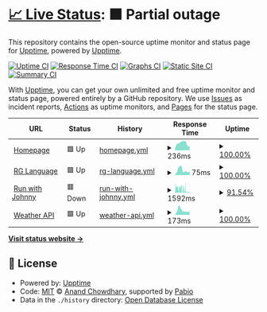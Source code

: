 # [📈 Live Status](https://upptime.github.io/upptime): <!--live status--> **🟧 Partial outage**

This repository contains the open-source uptime monitor and status page for [Upptime](https://upptime.js.org), powered by [Upptime](https://github.com/upptime/upptime).

[![Uptime CI](https://github.com/rsg71/uptime-monitor/workflows/Uptime%20CI/badge.svg)](https://github.com/rsg71/uptime-monitor/actions?query=workflow%3A%22Uptime+CI%22)
[![Response Time CI](https://github.com/rsg71/uptime-monitor/workflows/Response%20Time%20CI/badge.svg)](https://github.com/rsg71/uptime-monitor/actions?query=workflow%3A%22Response+Time+CI%22)
[![Graphs CI](https://github.com/rsg71/uptime-monitor/workflows/Graphs%20CI/badge.svg)](https://github.com/rsg71/uptime-monitor/actions?query=workflow%3A%22Graphs+CI%22)
[![Static Site CI](https://github.com/rsg71/uptime-monitor/workflows/Static%20Site%20CI/badge.svg)](https://github.com/rsg71/uptime-monitor/actions?query=workflow%3A%22Static+Site+CI%22)
[![Summary CI](https://github.com/rsg71/uptime-monitor/workflows/Summary%20CI/badge.svg)](https://github.com/rsg71/uptime-monitor/actions?query=workflow%3A%22Summary+CI%22)

With [Upptime](https://upptime.js.org), you can get your own unlimited and free uptime monitor and status page, powered entirely by a GitHub repository. We use [Issues](https://github.com/upptime/upptime/issues) as incident reports, [Actions](https://github.com/rsg71/uptime-monitor/actions) as uptime monitors, and [Pages](https://upptime.github.io/upptime) for the status page.

<!--start: status pages-->
<!-- This summary is generated by Upptime (https://github.com/upptime/upptime) -->
<!-- Do not edit this manually, your changes will be overwritten -->
<!-- prettier-ignore -->
| URL | Status | History | Response Time | Uptime |
| --- | ------ | ------- | ------------- | ------ |
| <img alt="" src="https://icons.duckduckgo.com/ip3/www.robertgreenawalt.com.ico" height="13"> [Homepage](https://www.robertgreenawalt.com) | 🟩 Up | [homepage.yml](https://github.com/rsg71/uptime-monitor/commits/HEAD/history/homepage.yml) | <details><summary><img alt="Response time graph" src="./graphs/homepage/response-time-week.png" height="20"> 236ms</summary><br><a href="https://rsg71.github.io/uptime-monitor/history/homepage"><img alt="Response time 247" src="https://img.shields.io/endpoint?url=https%3A%2F%2Fraw.githubusercontent.com%2Frsg71%2Fuptime-monitor%2FHEAD%2Fapi%2Fhomepage%2Fresponse-time.json"></a><br><a href="https://rsg71.github.io/uptime-monitor/history/homepage"><img alt="24-hour response time 126" src="https://img.shields.io/endpoint?url=https%3A%2F%2Fraw.githubusercontent.com%2Frsg71%2Fuptime-monitor%2FHEAD%2Fapi%2Fhomepage%2Fresponse-time-day.json"></a><br><a href="https://rsg71.github.io/uptime-monitor/history/homepage"><img alt="7-day response time 236" src="https://img.shields.io/endpoint?url=https%3A%2F%2Fraw.githubusercontent.com%2Frsg71%2Fuptime-monitor%2FHEAD%2Fapi%2Fhomepage%2Fresponse-time-week.json"></a><br><a href="https://rsg71.github.io/uptime-monitor/history/homepage"><img alt="30-day response time 264" src="https://img.shields.io/endpoint?url=https%3A%2F%2Fraw.githubusercontent.com%2Frsg71%2Fuptime-monitor%2FHEAD%2Fapi%2Fhomepage%2Fresponse-time-month.json"></a><br><a href="https://rsg71.github.io/uptime-monitor/history/homepage"><img alt="1-year response time 247" src="https://img.shields.io/endpoint?url=https%3A%2F%2Fraw.githubusercontent.com%2Frsg71%2Fuptime-monitor%2FHEAD%2Fapi%2Fhomepage%2Fresponse-time-year.json"></a></details> | <details><summary><a href="https://rsg71.github.io/uptime-monitor/history/homepage">100.00%</a></summary><a href="https://rsg71.github.io/uptime-monitor/history/homepage"><img alt="All-time uptime 100.00%" src="https://img.shields.io/endpoint?url=https%3A%2F%2Fraw.githubusercontent.com%2Frsg71%2Fuptime-monitor%2FHEAD%2Fapi%2Fhomepage%2Fuptime.json"></a><br><a href="https://rsg71.github.io/uptime-monitor/history/homepage"><img alt="24-hour uptime 100.00%" src="https://img.shields.io/endpoint?url=https%3A%2F%2Fraw.githubusercontent.com%2Frsg71%2Fuptime-monitor%2FHEAD%2Fapi%2Fhomepage%2Fuptime-day.json"></a><br><a href="https://rsg71.github.io/uptime-monitor/history/homepage"><img alt="7-day uptime 100.00%" src="https://img.shields.io/endpoint?url=https%3A%2F%2Fraw.githubusercontent.com%2Frsg71%2Fuptime-monitor%2FHEAD%2Fapi%2Fhomepage%2Fuptime-week.json"></a><br><a href="https://rsg71.github.io/uptime-monitor/history/homepage"><img alt="30-day uptime 100.00%" src="https://img.shields.io/endpoint?url=https%3A%2F%2Fraw.githubusercontent.com%2Frsg71%2Fuptime-monitor%2FHEAD%2Fapi%2Fhomepage%2Fuptime-month.json"></a><br><a href="https://rsg71.github.io/uptime-monitor/history/homepage"><img alt="1-year uptime 100.00%" src="https://img.shields.io/endpoint?url=https%3A%2F%2Fraw.githubusercontent.com%2Frsg71%2Fuptime-monitor%2FHEAD%2Fapi%2Fhomepage%2Fuptime-year.json"></a></details>
| <img alt="" src="https://icons.duckduckgo.com/ip3/rg-language.herokuapp.com.ico" height="13"> [RG Language](https://rg-language.herokuapp.com) | 🟩 Up | [rg-language.yml](https://github.com/rsg71/uptime-monitor/commits/HEAD/history/rg-language.yml) | <details><summary><img alt="Response time graph" src="./graphs/rg-language/response-time-week.png" height="20"> 75ms</summary><br><a href="https://rsg71.github.io/uptime-monitor/history/rg-language"><img alt="Response time 147" src="https://img.shields.io/endpoint?url=https%3A%2F%2Fraw.githubusercontent.com%2Frsg71%2Fuptime-monitor%2FHEAD%2Fapi%2Frg-language%2Fresponse-time.json"></a><br><a href="https://rsg71.github.io/uptime-monitor/history/rg-language"><img alt="24-hour response time 58" src="https://img.shields.io/endpoint?url=https%3A%2F%2Fraw.githubusercontent.com%2Frsg71%2Fuptime-monitor%2FHEAD%2Fapi%2Frg-language%2Fresponse-time-day.json"></a><br><a href="https://rsg71.github.io/uptime-monitor/history/rg-language"><img alt="7-day response time 75" src="https://img.shields.io/endpoint?url=https%3A%2F%2Fraw.githubusercontent.com%2Frsg71%2Fuptime-monitor%2FHEAD%2Fapi%2Frg-language%2Fresponse-time-week.json"></a><br><a href="https://rsg71.github.io/uptime-monitor/history/rg-language"><img alt="30-day response time 153" src="https://img.shields.io/endpoint?url=https%3A%2F%2Fraw.githubusercontent.com%2Frsg71%2Fuptime-monitor%2FHEAD%2Fapi%2Frg-language%2Fresponse-time-month.json"></a><br><a href="https://rsg71.github.io/uptime-monitor/history/rg-language"><img alt="1-year response time 147" src="https://img.shields.io/endpoint?url=https%3A%2F%2Fraw.githubusercontent.com%2Frsg71%2Fuptime-monitor%2FHEAD%2Fapi%2Frg-language%2Fresponse-time-year.json"></a></details> | <details><summary><a href="https://rsg71.github.io/uptime-monitor/history/rg-language">100.00%</a></summary><a href="https://rsg71.github.io/uptime-monitor/history/rg-language"><img alt="All-time uptime 100.00%" src="https://img.shields.io/endpoint?url=https%3A%2F%2Fraw.githubusercontent.com%2Frsg71%2Fuptime-monitor%2FHEAD%2Fapi%2Frg-language%2Fuptime.json"></a><br><a href="https://rsg71.github.io/uptime-monitor/history/rg-language"><img alt="24-hour uptime 100.00%" src="https://img.shields.io/endpoint?url=https%3A%2F%2Fraw.githubusercontent.com%2Frsg71%2Fuptime-monitor%2FHEAD%2Fapi%2Frg-language%2Fuptime-day.json"></a><br><a href="https://rsg71.github.io/uptime-monitor/history/rg-language"><img alt="7-day uptime 100.00%" src="https://img.shields.io/endpoint?url=https%3A%2F%2Fraw.githubusercontent.com%2Frsg71%2Fuptime-monitor%2FHEAD%2Fapi%2Frg-language%2Fuptime-week.json"></a><br><a href="https://rsg71.github.io/uptime-monitor/history/rg-language"><img alt="30-day uptime 100.00%" src="https://img.shields.io/endpoint?url=https%3A%2F%2Fraw.githubusercontent.com%2Frsg71%2Fuptime-monitor%2FHEAD%2Fapi%2Frg-language%2Fuptime-month.json"></a><br><a href="https://rsg71.github.io/uptime-monitor/history/rg-language"><img alt="1-year uptime 100.00%" src="https://img.shields.io/endpoint?url=https%3A%2F%2Fraw.githubusercontent.com%2Frsg71%2Fuptime-monitor%2FHEAD%2Fapi%2Frg-language%2Fuptime-year.json"></a></details>
| <img alt="" src="https://icons.duckduckgo.com/ip3/runwithjohnny.com.ico" height="13"> [Run with Johnny](https://runwithjohnny.com) | 🟥 Down | [run-with-johnny.yml](https://github.com/rsg71/uptime-monitor/commits/HEAD/history/run-with-johnny.yml) | <details><summary><img alt="Response time graph" src="./graphs/run-with-johnny/response-time-week.png" height="20"> 1592ms</summary><br><a href="https://rsg71.github.io/uptime-monitor/history/run-with-johnny"><img alt="Response time 963" src="https://img.shields.io/endpoint?url=https%3A%2F%2Fraw.githubusercontent.com%2Frsg71%2Fuptime-monitor%2FHEAD%2Fapi%2Frun-with-johnny%2Fresponse-time.json"></a><br><a href="https://rsg71.github.io/uptime-monitor/history/run-with-johnny"><img alt="24-hour response time 336" src="https://img.shields.io/endpoint?url=https%3A%2F%2Fraw.githubusercontent.com%2Frsg71%2Fuptime-monitor%2FHEAD%2Fapi%2Frun-with-johnny%2Fresponse-time-day.json"></a><br><a href="https://rsg71.github.io/uptime-monitor/history/run-with-johnny"><img alt="7-day response time 1592" src="https://img.shields.io/endpoint?url=https%3A%2F%2Fraw.githubusercontent.com%2Frsg71%2Fuptime-monitor%2FHEAD%2Fapi%2Frun-with-johnny%2Fresponse-time-week.json"></a><br><a href="https://rsg71.github.io/uptime-monitor/history/run-with-johnny"><img alt="30-day response time 1076" src="https://img.shields.io/endpoint?url=https%3A%2F%2Fraw.githubusercontent.com%2Frsg71%2Fuptime-monitor%2FHEAD%2Fapi%2Frun-with-johnny%2Fresponse-time-month.json"></a><br><a href="https://rsg71.github.io/uptime-monitor/history/run-with-johnny"><img alt="1-year response time 963" src="https://img.shields.io/endpoint?url=https%3A%2F%2Fraw.githubusercontent.com%2Frsg71%2Fuptime-monitor%2FHEAD%2Fapi%2Frun-with-johnny%2Fresponse-time-year.json"></a></details> | <details><summary><a href="https://rsg71.github.io/uptime-monitor/history/run-with-johnny">91.54%</a></summary><a href="https://rsg71.github.io/uptime-monitor/history/run-with-johnny"><img alt="All-time uptime 98.78%" src="https://img.shields.io/endpoint?url=https%3A%2F%2Fraw.githubusercontent.com%2Frsg71%2Fuptime-monitor%2FHEAD%2Fapi%2Frun-with-johnny%2Fuptime.json"></a><br><a href="https://rsg71.github.io/uptime-monitor/history/run-with-johnny"><img alt="24-hour uptime 89.01%" src="https://img.shields.io/endpoint?url=https%3A%2F%2Fraw.githubusercontent.com%2Frsg71%2Fuptime-monitor%2FHEAD%2Fapi%2Frun-with-johnny%2Fuptime-day.json"></a><br><a href="https://rsg71.github.io/uptime-monitor/history/run-with-johnny"><img alt="7-day uptime 91.54%" src="https://img.shields.io/endpoint?url=https%3A%2F%2Fraw.githubusercontent.com%2Frsg71%2Fuptime-monitor%2FHEAD%2Fapi%2Frun-with-johnny%2Fuptime-week.json"></a><br><a href="https://rsg71.github.io/uptime-monitor/history/run-with-johnny"><img alt="30-day uptime 97.46%" src="https://img.shields.io/endpoint?url=https%3A%2F%2Fraw.githubusercontent.com%2Frsg71%2Fuptime-monitor%2FHEAD%2Fapi%2Frun-with-johnny%2Fuptime-month.json"></a><br><a href="https://rsg71.github.io/uptime-monitor/history/run-with-johnny"><img alt="1-year uptime 98.78%" src="https://img.shields.io/endpoint?url=https%3A%2F%2Fraw.githubusercontent.com%2Frsg71%2Fuptime-monitor%2FHEAD%2Fapi%2Frun-with-johnny%2Fuptime-year.json"></a></details>
| <img alt="" src="https://icons.duckduckgo.com/ip3/weatherapi20240305190422.azurewebsites.net.ico" height="13"> [Weather API](https://weatherapi20240305190422.azurewebsites.net/weather?city=Miami) | 🟩 Up | [weather-api.yml](https://github.com/rsg71/uptime-monitor/commits/HEAD/history/weather-api.yml) | <details><summary><img alt="Response time graph" src="./graphs/weather-api/response-time-week.png" height="20"> 173ms</summary><br><a href="https://rsg71.github.io/uptime-monitor/history/weather-api"><img alt="Response time 285" src="https://img.shields.io/endpoint?url=https%3A%2F%2Fraw.githubusercontent.com%2Frsg71%2Fuptime-monitor%2FHEAD%2Fapi%2Fweather-api%2Fresponse-time.json"></a><br><a href="https://rsg71.github.io/uptime-monitor/history/weather-api"><img alt="24-hour response time 122" src="https://img.shields.io/endpoint?url=https%3A%2F%2Fraw.githubusercontent.com%2Frsg71%2Fuptime-monitor%2FHEAD%2Fapi%2Fweather-api%2Fresponse-time-day.json"></a><br><a href="https://rsg71.github.io/uptime-monitor/history/weather-api"><img alt="7-day response time 173" src="https://img.shields.io/endpoint?url=https%3A%2F%2Fraw.githubusercontent.com%2Frsg71%2Fuptime-monitor%2FHEAD%2Fapi%2Fweather-api%2Fresponse-time-week.json"></a><br><a href="https://rsg71.github.io/uptime-monitor/history/weather-api"><img alt="30-day response time 218" src="https://img.shields.io/endpoint?url=https%3A%2F%2Fraw.githubusercontent.com%2Frsg71%2Fuptime-monitor%2FHEAD%2Fapi%2Fweather-api%2Fresponse-time-month.json"></a><br><a href="https://rsg71.github.io/uptime-monitor/history/weather-api"><img alt="1-year response time 285" src="https://img.shields.io/endpoint?url=https%3A%2F%2Fraw.githubusercontent.com%2Frsg71%2Fuptime-monitor%2FHEAD%2Fapi%2Fweather-api%2Fresponse-time-year.json"></a></details> | <details><summary><a href="https://rsg71.github.io/uptime-monitor/history/weather-api">100.00%</a></summary><a href="https://rsg71.github.io/uptime-monitor/history/weather-api"><img alt="All-time uptime 100.00%" src="https://img.shields.io/endpoint?url=https%3A%2F%2Fraw.githubusercontent.com%2Frsg71%2Fuptime-monitor%2FHEAD%2Fapi%2Fweather-api%2Fuptime.json"></a><br><a href="https://rsg71.github.io/uptime-monitor/history/weather-api"><img alt="24-hour uptime 100.00%" src="https://img.shields.io/endpoint?url=https%3A%2F%2Fraw.githubusercontent.com%2Frsg71%2Fuptime-monitor%2FHEAD%2Fapi%2Fweather-api%2Fuptime-day.json"></a><br><a href="https://rsg71.github.io/uptime-monitor/history/weather-api"><img alt="7-day uptime 100.00%" src="https://img.shields.io/endpoint?url=https%3A%2F%2Fraw.githubusercontent.com%2Frsg71%2Fuptime-monitor%2FHEAD%2Fapi%2Fweather-api%2Fuptime-week.json"></a><br><a href="https://rsg71.github.io/uptime-monitor/history/weather-api"><img alt="30-day uptime 100.00%" src="https://img.shields.io/endpoint?url=https%3A%2F%2Fraw.githubusercontent.com%2Frsg71%2Fuptime-monitor%2FHEAD%2Fapi%2Fweather-api%2Fuptime-month.json"></a><br><a href="https://rsg71.github.io/uptime-monitor/history/weather-api"><img alt="1-year uptime 100.00%" src="https://img.shields.io/endpoint?url=https%3A%2F%2Fraw.githubusercontent.com%2Frsg71%2Fuptime-monitor%2FHEAD%2Fapi%2Fweather-api%2Fuptime-year.json"></a></details>

<!--end: status pages-->

[**Visit status website →**](https://rsg71.github.io/uptime-monitor)

## 📄 License

- Powered by: [Upptime](https://github.com/upptime/upptime)
- Code: [MIT](./LICENSE) © [Anand Chowdhary](https://anandchowdhary.com), supported by [Pabio](https://pabio.com)
- Data in the `./history` directory: [Open Database License](https://opendatacommons.org/licenses/odbl/1-0/)
